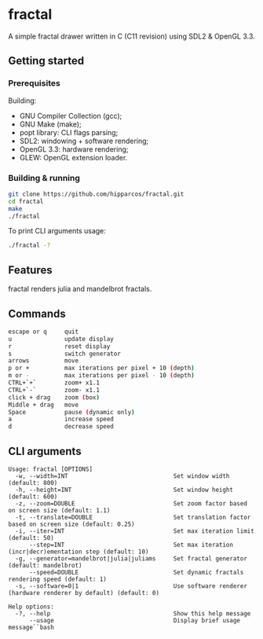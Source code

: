 # fractal

A simple fractal drawer written in C (C11 revision) using SDL2 & OpenGL 3.3.

## Getting started

### Prerequisites

Building:

- GNU Compiler Collection (gcc);
- GNU Make (make);
- popt library: CLI flags parsing;
- SDL2: windowing + software rendering;
- OpenGL 3.3: hardware rendering;
- GLEW: OpenGL extension loader.

### Building & running

```bash
git clone https://github.com/hipparcos/fractal.git
cd fractal
make
./fractal
```

To print CLI arguments usage:
```bash
./fractal -?
```

## Features

fractal renders julia and mandelbrot fractals.

## Commands

```bash
escape or q     quit
u               update display
r               reset display
s               switch generator
arrows          move
p or +          max iterations per pixel + 10 (depth)
m or -          max iterations per pixel - 10 (depth)
CTRL+`+`        zoom+ x1.1
CTRL+`-`        zoom- x1.1
click + drag    zoom (box)
Middle + drag   move
Space           pause (dynamic only)
a               increase speed
d               decrease speed
```

## CLI arguments

```
Usage: fractal [OPTIONS]
  -w, --width=INT                              Set window width (default: 800)
  -h, --height=INT                             Set window height (default: 600)
  -z, --zoom=DOUBLE                            Set zoom factor based on screen size (default: 1.1)
  -t, --translate=DOUBLE                       Set translation factor based on screen size (default: 0.25)
  -i, --iter=INT                               Set max iteration limit (default: 50)
      --step=INT                               Set max iteration (incr|decr)ementation step (default: 10)
  -g, --generator=mandelbrot|julia|juliams     Set fractal generator (default: mandelbrot)
      --speed=DOUBLE                           Set dynamic fractals rendering speed (default: 1)
  -s, --software=0|1                           Use software renderer (hardware renderer by default) (default: 0)

Help options:
  -?, --help                                   Show this help message
      --usage                                  Display brief usage message``bash
```
